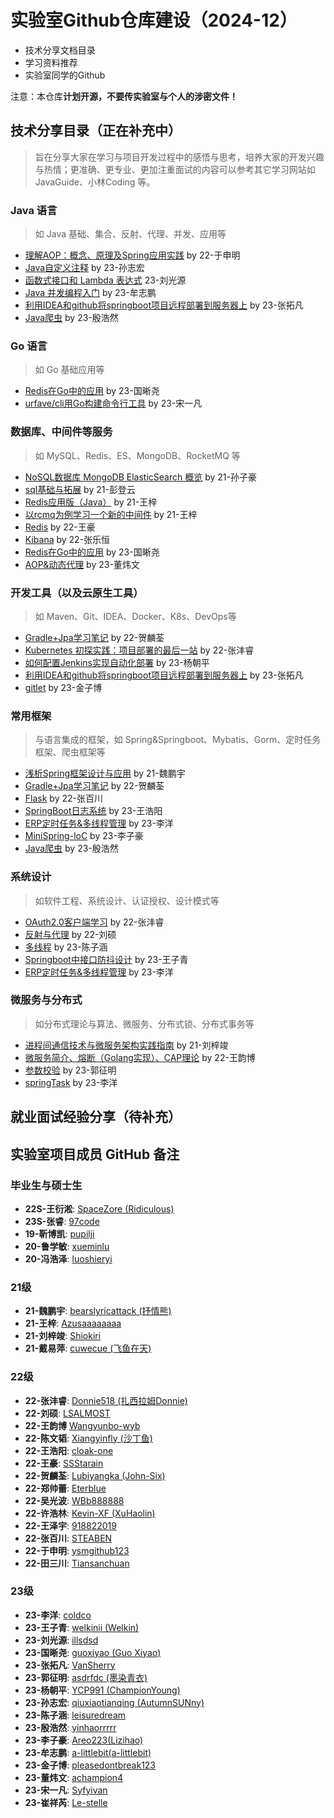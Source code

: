 # 实验室Github仓库建设（2024-12）

- 技术分享文档目录
- 学习资料推荐
- 实验室同学的Github

注意：本仓库**计划开源，不要传实验室与个人的涉密文件！**


## 技术分享目录（正在补充中）

> 旨在分享大家在学习与项目开发过程中的感悟与思考，培养大家的开发兴趣与热情；更准确、更专业、更加注重面试的内容可以参考其它学习网站如 JavaGuide、小林Coding 等。

### Java 语言

> 如 Java 基础、集合、反射、代理、并发、应用等

- [理解AOP：概念、原理及Spring应用实践](https://github.com/Werun-backend/resource/blob/main/%E6%8A%80%E6%9C%AF%E5%88%86%E4%BA%AB/2023%E5%B9%B4%E7%A7%8B%E5%AD%A3/%E4%BA%8E%E7%94%B3%E6%98%8E/AOP.docx) by 22-于申明
- [Java自定义注释](https://github.com/Werun-backend/resource/blob/1783351d739458ae5b00a8303bd1395eb0e9e7dc/%E6%8A%80%E6%9C%AF%E5%88%86%E4%BA%AB/2024%E5%B9%B4%E6%98%A5%E5%AD%A3/%E5%AD%99%E5%BF%97%E5%AE%8F/java%E8%87%AA%E5%AE%9A%E4%B9%89%E6%B3%A8%E8%A7%A3.pdf) by 23-孙志宏
- [函数式接口和 Lambda 表达式](https://github.com/Werun-backend/resource/blob/main/%E6%8A%80%E6%9C%AF%E5%88%86%E4%BA%AB/2024%E5%B9%B4%E7%A7%8B%E5%AD%A3/%E5%88%98%E5%85%89%E6%BA%90/FunctionalInterface.md) 23-刘光源
- [Java 并发编程入门](https://github.com/Werun-backend/resource/blob/main/%E6%8A%80%E6%9C%AF%E5%88%86%E4%BA%AB/2024%E5%B9%B4%E7%A7%8B%E5%AD%A3/%E7%89%9F%E5%BF%97%E9%B9%8F/Java%E5%B9%B6%E5%8F%91%E7%BC%96%E7%A8%8B%E5%85%A5%E9%97%A8.md) by 23-牟志鹏
- [利用IDEA和github将springboot项目远程部署到服务器上](https://github.com/Werun-backend/resource/blob/1783351d739458ae5b00a8303bd1395eb0e9e7dc/%E6%8A%80%E6%9C%AF%E5%88%86%E4%BA%AB/2024%E5%B9%B4%E6%98%A5%E5%AD%A3/%E5%BC%A0%E6%8B%93%E5%87%A1/conference.pdf) by 23-张拓凡
- [Java爬虫](https://github.com/Werun-backend/resource/blob/79d24cc1473235096a41f8844866f18d29469f8a/%E6%8A%80%E6%9C%AF%E5%88%86%E4%BA%AB/2024%E5%B9%B4%E7%A7%8B%E5%AD%A3/%E6%AE%B7%E6%B5%A9%E7%84%B6/JAVA%E7%88%AC%E8%99%AByinhao.md) by 23-殷浩然

### Go 语言

> 如 Go 基础应用等

- [Redis在Go中的应用](https://github.com/Werun-backend/resource/blob/main/%E6%8A%80%E6%9C%AF%E5%88%86%E4%BA%AB/2024%E5%B9%B4%E7%A7%8B%E5%AD%A3/%E5%9B%BD%E6%99%B0%E5%B0%A7/redis%E5%9C%A8go%E4%B8%AD%E7%9A%84%E5%BA%94%E7%94%A8.md) by 23-国晰尧
- [urfave/cli用Go构建命令行工具](https://github.com/Werun-backend/resource/blob/main/%E6%8A%80%E6%9C%AF%E5%88%86%E4%BA%AB/2024%E5%B9%B4%E7%A7%8B%E5%AD%A3/%E5%AE%8B%E4%B8%80%E5%87%A1/go-cli%E6%9E%84%E5%BB%BA%E5%91%BD%E4%BB%A4%E8%A1%8C%E5%B7%A5%E5%85%B7.md) by 23-宋一凡

### 数据库、中间件等服务

> 如 MySQL、Redis、ES、MongoDB、RocketMQ 等

- [NoSQL数据库 MongoDB ElasticSearch 概览](https://github.com/Werun-backend/resource/blob/main/%E6%8A%80%E6%9C%AF%E5%88%86%E4%BA%AB/2023%E5%B9%B4%E6%98%A5%E5%AD%A3/%E5%AD%99%E5%AD%90%E8%B1%AA/NoSQL.md) by 21-孙子豪
- [sql基础与拓展](https://github.com/Werun-backend/resource/blob/75b8dbbfabd6d1ba629ab3c4fa19a5c9b894f3f4/%E6%8A%80%E6%9C%AF%E5%88%86%E4%BA%AB/2023%E5%B9%B4%E6%98%A5%E5%AD%A3/%E5%BD%AD%E7%99%BB%E4%BA%91/sql%E5%9F%BA%E7%A1%80%E4%B8%8E%E6%8B%93%E5%B1%95.pptx) by 21-彭登云
- [Redis应用版（Java）](https://github.com/Werun-backend/resource/blob/main/%E6%8A%80%E6%9C%AF%E5%88%86%E4%BA%AB/2023%E5%B9%B4%E6%98%A5%E5%AD%A3/%E7%8E%8B%E6%A2%93/Redis%E5%BA%94%E7%94%A8%E7%89%88.md) by 21-王梓
- [以rcmq为例学习一个新的中间件](https://github.com/Werun-backend/resource/tree/1783351d739458ae5b00a8303bd1395eb0e9e7dc/%E6%8A%80%E6%9C%AF%E5%88%86%E4%BA%AB/2023%E5%B9%B4%E7%A7%8B%E5%AD%A3/%E7%8E%8B%E6%A2%93) by 21-王梓
- [Redis](https://github.com/Werun-backend/resource/blob/1783351d739458ae5b00a8303bd1395eb0e9e7dc/%E6%8A%80%E6%9C%AF%E5%88%86%E4%BA%AB/2023%E5%B9%B4%E7%A7%8B%E5%AD%A3/%E7%8E%8B%E8%B1%AA/%E4%BE%8B%E4%BC%9Aredis.docx) by 22-王豪
- [Kibana](https://github.com/Werun-backend/resource/blob/1783351d739458ae5b00a8303bd1395eb0e9e7dc/%E6%8A%80%E6%9C%AF%E5%88%86%E4%BA%AB/2023%E5%B9%B4%E7%A7%8B%E5%AD%A3/%E5%BC%A0%E4%B9%90%E6%81%92/Kibana.md) by 22-张乐恒
- [Redis在Go中的应用](https://github.com/Werun-backend/resource/blob/main/%E6%8A%80%E6%9C%AF%E5%88%86%E4%BA%AB/2024%E5%B9%B4%E7%A7%8B%E5%AD%A3/%E5%9B%BD%E6%99%B0%E5%B0%A7/redis%E5%9C%A8go%E4%B8%AD%E7%9A%84%E5%BA%94%E7%94%A8.md) by 23-国晰尧
- [AOP&动态代理](https://github.com/Werun-backend/resource/blob/79d24cc1473235096a41f8844866f18d29469f8a/%E6%8A%80%E6%9C%AF%E5%88%86%E4%BA%AB/2024%E5%B9%B4%E7%A7%8B%E5%AD%A3/%E8%91%A3%E7%82%9C%E6%96%87/AOP%26%E5%8A%A8%E6%80%81%E4%BB%A3%E7%90%86.md) by 23-董炜文

### 开发工具（以及云原生工具）

> 如 Maven、Git、IDEA、Docker、K8s、DevOps等

- [Gradle+Jpa学习笔记](https://github.com/Werun-backend/resource/blob/main/%E6%8A%80%E6%9C%AF%E5%88%86%E4%BA%AB/2023%E5%B9%B4%E7%A7%8B%E5%AD%A3/%E8%B4%BA%E9%BA%9F%E8%8D%83/Gradle%2BJpa%E5%AD%A6%E4%B9%A0%E7%AC%94%E8%AE%B0.md) by 22-贺麟荃
- [Kubernetes 初探实践：项目部署的最后一站](https://github.com/Werun-backend/resource/blob/main/%E6%8A%80%E6%9C%AF%E5%88%86%E4%BA%AB/2024%E5%B9%B4%E7%A7%8B%E5%AD%A3/%E5%BC%A0%E6%B2%A3%E7%9D%BF/Kubernetes%20%E5%88%9D%E6%8E%A2%E5%AE%9E%E8%B7%B5%EF%BC%9A%E9%A1%B9%E7%9B%AE%E9%83%A8%E7%BD%B2%E7%9A%84%E6%9C%80%E5%90%8E%E4%B8%80%E7%AB%99.md) by 22-张沣睿
- [如何配置Jenkins实现自动化部署](https://github.com/Werun-backend/resource/blob/1783351d739458ae5b00a8303bd1395eb0e9e7dc/%E6%8A%80%E6%9C%AF%E5%88%86%E4%BA%AB/2024%E5%B9%B4%E6%98%A5%E5%AD%A3/%E6%9D%A8%E6%9C%9D%E5%B9%B3/%E5%A6%82%E4%BD%95%E9%85%8D%E7%BD%AE%20Jenkins%20%E5%AE%9E%E7%8E%B0%E8%87%AA%E5%8A%A8%E9%83%A8%E7%BD%B2.md) by 23-杨朝平
- [利用IDEA和github将springboot项目远程部署到服务器上](https://github.com/Werun-backend/resource/blob/1783351d739458ae5b00a8303bd1395eb0e9e7dc/%E6%8A%80%E6%9C%AF%E5%88%86%E4%BA%AB/2024%E5%B9%B4%E6%98%A5%E5%AD%A3/%E5%BC%A0%E6%8B%93%E5%87%A1/conference.pdf) by 23-张拓凡
- [gitlet](https://github.com/Werun-backend/resource/blob/79d24cc1473235096a41f8844866f18d29469f8a/%E6%8A%80%E6%9C%AF%E5%88%86%E4%BA%AB/2024%E5%B9%B4%E7%A7%8B%E5%AD%A3/%E9%87%91%E5%AD%90%E5%8D%9A/gitlet.md) by 23-金子博

### 常用框架

> 与语言集成的框架，如 Spring&Springboot、Mybatis、Gorm、定时任务框架、爬虫框架等

- [浅析Spring框架设计与应用](https://github.com/Werun-backend/resource/blob/main/%E6%8A%80%E6%9C%AF%E5%88%86%E4%BA%AB/2023%E5%B9%B4%E6%98%A5%E5%AD%A3/%E9%AD%8F%E9%B9%8F%E5%AE%87/%E6%B5%85%E6%9E%90Spring%2C%E6%A1%86%E6%9E%B6%E8%AE%BE%E8%AE%A1%E4%B8%8E%E5%BA%94%E7%94%A8.pdf) by 21-魏鹏宇
- [Gradle+Jpa学习笔记](https://github.com/Werun-backend/resource/blob/main/%E6%8A%80%E6%9C%AF%E5%88%86%E4%BA%AB/2023%E5%B9%B4%E7%A7%8B%E5%AD%A3/%E8%B4%BA%E9%BA%9F%E8%8D%83/Gradle%2BJpa%E5%AD%A6%E4%B9%A0%E7%AC%94%E8%AE%B0.md) by 22-贺麟荃
- [Flask](https://github.com/Werun-backend/resource/tree/1783351d739458ae5b00a8303bd1395eb0e9e7dc/%E6%8A%80%E6%9C%AF%E5%88%86%E4%BA%AB/2023%E5%B9%B4%E7%A7%8B%E5%AD%A3/%E5%BC%A0%E7%99%BE%E5%B7%9D) by 22-张百川
- [SpringBoot日志系统](https://github.com/Werun-backend/resource/blob/1783351d739458ae5b00a8303bd1395eb0e9e7dc/%E6%8A%80%E6%9C%AF%E5%88%86%E4%BA%AB/2024%E5%B9%B4%E6%98%A5%E5%AD%A3/%E7%8E%8B%E6%B5%A9%E9%98%B3/SpringBoot%E6%97%A5%E5%BF%97%E7%B3%BB%E7%BB%9F.pdf) by 23-王浩阳
- [ERP定时任务&多线程管理](https://github.com/Werun-backend/resource/blob/79d24cc1473235096a41f8844866f18d29469f8a/%E6%8A%80%E6%9C%AF%E5%88%86%E4%BA%AB/2024%E5%B9%B4%E7%A7%8B%E5%AD%A3/%E6%9D%8E%E6%B4%8B/ERP%E5%AE%9A%E6%97%B6%E4%BB%BB%E5%8A%A1%EF%BC%8C%E5%A4%9A%E7%BA%BF%E7%A8%8B%E7%AE%A1%E7%90%86.pdf) by 23-李洋
- [MiniSpring-loC](https://github.com/Werun-backend/resource/tree/79d24cc1473235096a41f8844866f18d29469f8a/%E6%8A%80%E6%9C%AF%E5%88%86%E4%BA%AB/2024%E5%B9%B4%E7%A7%8B%E5%AD%A3/%E6%9D%8E%E5%AD%90%E8%B1%AA/MiniSpring-IoC) by 23-李子豪
- [Java爬虫](https://github.com/Werun-backend/resource/blob/79d24cc1473235096a41f8844866f18d29469f8a/%E6%8A%80%E6%9C%AF%E5%88%86%E4%BA%AB/2024%E5%B9%B4%E7%A7%8B%E5%AD%A3/%E6%AE%B7%E6%B5%A9%E7%84%B6/JAVA%E7%88%AC%E8%99%AByinhao.md) by 23-殷浩然

### 系统设计

> 如软件工程、系统设计、认证授权、设计模式等

- [OAuth2.0客户端学习](https://github.com/Werun-backend/resource/blob/main/%E6%8A%80%E6%9C%AF%E5%88%86%E4%BA%AB/2024%E5%B9%B4%E6%98%A5%E5%AD%A3/%E5%BC%A0%E6%B2%A3%E7%9D%BF/OAuth2.md) by 22-张沣睿
- [反射与代理](https://github.com/Werun-backend/resource/blob/1783351d739458ae5b00a8303bd1395eb0e9e7dc/%E6%8A%80%E6%9C%AF%E5%88%86%E4%BA%AB/2024%E5%B9%B4%E6%98%A5%E5%AD%A3/%E5%88%98%E7%A1%95/%E5%8F%8D%E5%B0%84%E4%B8%8E%E4%BB%A3%E7%90%86.pdf) by 22-刘硕
- [多线程](https://github.com/Werun-backend/resource/blob/1783351d739458ae5b00a8303bd1395eb0e9e7dc/%E6%8A%80%E6%9C%AF%E5%88%86%E4%BA%AB/2024%E5%B9%B4%E6%98%A5%E5%AD%A3/%E9%99%88%E5%AD%90%E6%B6%B5/%E5%A4%9A%E7%BA%BF%E7%A8%8B.pdf) by 23-陈子涵
- [Springboot中接口防抖设计](https://github.com/Werun-backend/resource/blob/main/%E6%8A%80%E6%9C%AF%E5%88%86%E4%BA%AB/2024%E5%B9%B4%E6%98%A5%E5%AD%A3/%E7%8E%8B%E5%AD%90%E9%9D%92/N7-SpringBoot%E6%8E%A5%E5%8F%A3%E9%98%B2%E6%8A%96.pdf) by 23-王子青
- [ERP定时任务&多线程管理](https://github.com/Werun-backend/resource/blob/79d24cc1473235096a41f8844866f18d29469f8a/%E6%8A%80%E6%9C%AF%E5%88%86%E4%BA%AB/2024%E5%B9%B4%E7%A7%8B%E5%AD%A3/%E6%9D%8E%E6%B4%8B/ERP%E5%AE%9A%E6%97%B6%E4%BB%BB%E5%8A%A1%EF%BC%8C%E5%A4%9A%E7%BA%BF%E7%A8%8B%E7%AE%A1%E7%90%86.pdf) by 23-李洋

### 微服务与分布式

> 如分布式理论与算法、微服务、分布式锁、分布式事务等

- [进程间通信技术与微服务架构实践指南](https://github.com/Werun-backend/resource/blob/main/%E6%8A%80%E6%9C%AF%E5%88%86%E4%BA%AB/2023%E5%B9%B4%E6%98%A5%E5%AD%A3/%E5%88%98%E6%A2%93%E7%AB%A3/notion%E9%93%BE%E6%8E%A5.md) by 21-刘梓竣
- [微服务简介、熔断（Golang实现）、CAP理论](https://github.com/Werun-backend/resource/tree/main/%E6%8A%80%E6%9C%AF%E5%88%86%E4%BA%AB/2024%E5%B9%B4%E7%A7%8B%E5%AD%A3/%E7%8E%8B%E9%9F%B5%E5%8D%9A) by 22-王韵博
- [参数校验](https://github.com/Werun-backend/resource/blob/1783351d739458ae5b00a8303bd1395eb0e9e7dc/%E6%8A%80%E6%9C%AF%E5%88%86%E4%BA%AB/2024%E5%B9%B4%E6%98%A5%E5%AD%A3/%E9%83%AD%E5%BE%81%E6%98%8E/%E5%8F%82%E6%95%B0%E6%A0%A1%E9%AA%8C.md) by 23-郭征明
- [springTask](https://github.com/Werun-backend/resource/blob/1783351d739458ae5b00a8303bd1395eb0e9e7dc/%E6%8A%80%E6%9C%AF%E5%88%86%E4%BA%AB/2024%E5%B9%B4%E6%98%A5%E5%AD%A3/%E6%9D%8E%E6%B4%8B/springTask.pdf) by 23-李洋

## 就业面试经验分享（待补充）


## 实验室项目成员 GitHub 备注

### 毕业生与硕士生

- **22S-王衍淞**: [SpaceZore (Ridiculous)](https://github.com/SpaceZore)
- **23S-张睿**: [97code](https://github.com/97code)
- **19-靳博凯**: [pupilji](https://github.com/pupilji)
- **20-鲁学敏**: [xueminlu](https://github.com/xueminlu)
- **20-冯浩泽**: [luoshieryi](https://github.com/luoshieryi)

### 21级

- **21-魏鹏宇**: [bearslyricattack (抒情熊)](https://github.com/bearslyricattack)
- **21-王梓**: [Azusaaaaaaaa](https://github.com/Azusaaaaaaaa)
- **21-刘梓竣**: [Shiokiri](https://github.com/Shiokiri)
- **21-戴易萍**: [cuwecue (飞鱼在天)](https://github.com/cuwecue)

### 22级

- **22-张沣睿**: [Donnie518 (扎西拉姆Donnie)](https://github.com/Donnie518)
- **22-刘硕**: [LSALMOST](https://github.com/LSALMOST)
- **22-王韵博** [Wangyunbo-wyb](https://github.com/Wangyunbo-wyb)
- **22-陈文韬**: [Xiangyinfly (沙丁鱼)](https://github.com/Xiangyinfly)
- **22-王浩阳**: [cloak-one](https://github.com/cloak-one)
- **22-王豪**: [SSStarain](https://github.com/SSStarain)
- **22-贺麟荃**: [Lubiyangka (John-Six)](https://github.com/Lubiyangka)
- **22-郑帅蕾**: [Eterblue](https://github.com/Eterblue)
- **22-吴光波**: [WBb888888](https://github.com/WBb888888)
- **22-许浩林**: [Kevin-XF (XuHaolin)](https://github.com/Kevin-XF)
- **22-王泽宇**: [918822019](https://github.com/918822019)
- **22-张百川**: [STEABEN](https://github.com/STEABEN)
- **22-于申明**: [ysmgithub123](https://github.com/ysmgithub123)
- **22-田三川**: [Tiansanchuan](https://github.com/Tiansanchuan)

### 23级

- **23-李洋**: [coldco](https://github.com/coldco)
- **23-王子青**: [welkinii (Welkin)](https://github.com/welkinii)
- **23-刘光源**: [illsdsd](https://github.com/illsdsd)
- **23-国晰尧**: [guoxiyao (Guo Xiyao)](https://github.com/guoxiyao)
- **23-张拓凡**: [VanSherry](https://github.com/VanSherry)
- **23-郭征明**: [asdrfdc (墨染青衣)](https://github.com/asdrfdc)
- **23-杨朝平**: [YCP991 (ChampionYoung)](https://github.com/YCP991)
- **23-孙志宏**: [qiuxiaotianqing (AutumnSUNny)](https://github.com/qiuxiaotianqing)
- **23-陈子涵**: [leisuredream](https://github.com/leisuredream)
- **23-殷浩然**: [yinhaorrrrr](https://github.com/yinhaorrrrr)
- **23-李子豪**: [Areo223(Lizihao)](https://github.com/Areo223)
- **23-牟志鹏**: [a-littlebit(a-littlebit)](https://github.com/a-littlebit)
- **23-金子博**: [pleasedontbreak123](https://github.com/pleasedontbreak123)
- **23-董炜文**: [achampion4](https://github.com/achampion4)
- **23-宋一凡**: [Syfyivan](https://github.com/Syfyivan)
- **23-崔祥芮**: [Le-stelle](https://github.com/Le-stelle)

